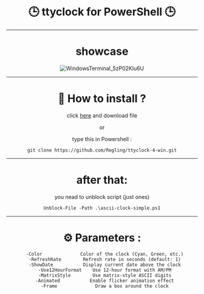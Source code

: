 
<div class=badges align="center">
    
  <br><br><br><br>

# 🕒 ttyclock for PowerShell 🕒
***

# showcase

![WindowsTerminal_5zP02Klu6U](https://github.com/user-attachments/assets/9021c9f7-29d8-49cb-a971-8738614dbfc4)
***

# 🚀 How to install ?

click [here](https://github.com/Regling/ttyclock-4-win/archive/refs/heads/main.zip) and download file

or

type this in Powershell :  
  
```
git clone https://github.com/Regling/ttyclock-4-win.git
```
***

# after that:
you nead to unblock script (just ones)

```
Unblock-File -Path .\ascii-clock-simple.ps1
```
***

# ⚙️ Parameters :

```
  -Color              Color of the clock (Cyan, Green, etc.)
  -RefreshRate        Refresh rate in seconds (default: 1)
  -ShowDate           Display current date above the clock
  -Use12HourFormat    Use 12-hour format with AM/PM
  -MatrixStyle        Use matrix-style ASCII digits
  -Animated           Enable flicker animation effect
  -Frame              Draw a box around the clock
```
